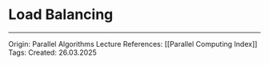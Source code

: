 # Load Balancing

---

Origin: Parallel Algorithms Lecture
References: [[Parallel Computing Index]]
Tags: 
Created: 26.03.2025


